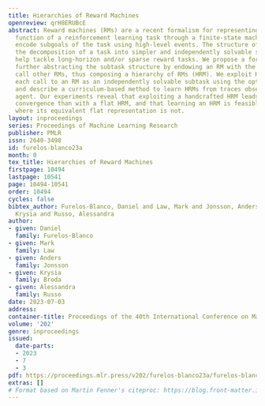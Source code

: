 ```yaml
---
title: Hierarchies of Reward Machines
openreview: qrH8ERUBcE
abstract: Reward machines (RMs) are a recent formalism for representing the reward
  function of a reinforcement learning task through a finite-state machine whose edges
  encode subgoals of the task using high-level events. The structure of RMs enables
  the decomposition of a task into simpler and independently solvable subtasks that
  help tackle long-horizon and/or sparse reward tasks. We propose a formalism for
  further abstracting the subtask structure by endowing an RM with the ability to
  call other RMs, thus composing a hierarchy of RMs (HRM). We exploit HRMs by treating
  each call to an RM as an independently solvable subtask using the options framework,
  and describe a curriculum-based method to learn HRMs from traces observed by the
  agent. Our experiments reveal that exploiting a handcrafted HRM leads to faster
  convergence than with a flat HRM, and that learning an HRM is feasible in cases
  where its equivalent flat representation is not.
layout: inproceedings
series: Proceedings of Machine Learning Research
publisher: PMLR
issn: 2640-3498
id: furelos-blanco23a
month: 0
tex_title: Hierarchies of Reward Machines
firstpage: 10494
lastpage: 10541
page: 10494-10541
order: 10494
cycles: false
bibtex_author: Furelos-Blanco, Daniel and Law, Mark and Jonsson, Anders and Broda,
  Krysia and Russo, Alessandra
author:
- given: Daniel
  family: Furelos-Blanco
- given: Mark
  family: Law
- given: Anders
  family: Jonsson
- given: Krysia
  family: Broda
- given: Alessandra
  family: Russo
date: 2023-07-03
address: 
container-title: Proceedings of the 40th International Conference on Machine Learning
volume: '202'
genre: inproceedings
issued:
  date-parts:
  - 2023
  - 7
  - 3
pdf: https://proceedings.mlr.press/v202/furelos-blanco23a/furelos-blanco23a.pdf
extras: []
# Format based on Martin Fenner's citeproc: https://blog.front-matter.io/posts/citeproc-yaml-for-bibliographies/
---
```

